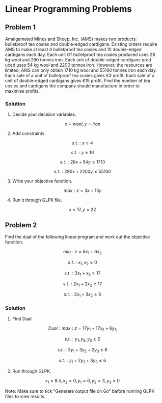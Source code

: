 # Linear Programming Problems
## Problem 1
Amalgamated Mines and Sheep, Inc. (AMS) makes two products: bulletproof tea cosies and double-edged cardigans. 
Existing orders require AMS to make at least 4 bulletproof tea cosies and 10 double-edged cardigans each day. 
Each unit Of bulletproof tea cosies produced uses 28 kg wool and 290 tonnes iron. 
Each unit of double-edged cardigans prod uced uses 54 kg wool and 2200 tonnes iron. 
However, the resources are limited; AMS can only obtain 1710 kg wool and 55100 tonnes iron each day. 
Each sale of a unit of bulletproof tea cosies gives &euro;3 profit. Each sale of a unit of double-edged cardigans gives &euro;15 profit. 
Find the number of tea cosies and cardigans the company should manufacture in order to maximise profits.
### Solution
1. Decide your decision variables.

$$
x = wool, y = iron 
$$

2. Add constraints.

$$
s.t.:   x\ge4
$$

$$
s.t.:   y\geq10
$$

$$
s.t.:   28x+54y\leq1710
$$

$$
s.t.:   290x+2200y\leq55100
$$

3. Write your objective function.

$$
max:   z=3x+15y
$$

4. Run it through GLPK file.

$$
x = 17, y = 22 
$$

## Problem 2
Find the dual of the following linear program and work out the objective function.

$$
min:   z=6x_1+6x_2
$$

$$
s.t.:   x_1,x_2\ge0
$$

$$
s.t.:   3x_1+x_2\ge17
$$

$$
s.t.:   2x_1+2x_2\ge17
$$

$$
s.t.:   2x_1+3x_2\ge6
$$

### Solution
1. Find Dual.

$$
Dual: max:   z=17y_1+17x_2+6y_3
$$

$$
s.t.:   y_1,y_2,y_3\ge0
$$

$$
s.t.:   3y_1+3y_2+2y_3\le6
$$

$$
s.t.:   y_1+2y_2+3y_3\le6
$$

2. Run through GLPK.

$$
x_1=8.5,x_2=0,y_1=0,y_2=3,y_3=0
$$

Note: Make sure to tick "Generate output file on Go" before running GLPK files to view results.
